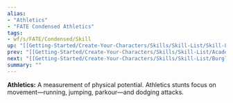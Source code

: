 ```yaml
---
alias:
- "Athletics"
- "FATE Condensed Athletics"
tags:
- wf/s/FATE/Condensed/Skill
up: "[[Getting-Started/Create-Your-Characters/Skills/Skill-List/Skill-List]]"
prev: "[[Getting-Started/Create-Your-Characters/Skills/Skill-List/Academics]]"
next: "[[Getting-Started/Create-Your-Characters/Skills/Skill-List/Burglary]]"
summary: ""
---
```

**Athletics:** A measurement of physical potential. Athletics stunts focus on movement—running, jumping, parkour—and dodging attacks.